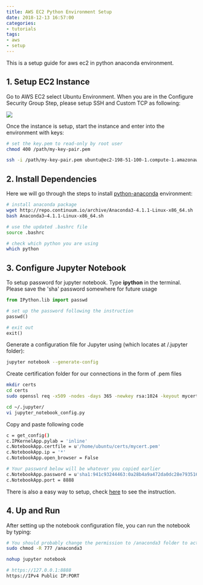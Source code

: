 ```yaml
---
title: AWS EC2 Python Environment Setup
date: 2018-12-13 16:57:00
categories:
- tutorials
tags:
- aws
- setup
---
```


This is a setup guide for aws ec2 in python anaconda environment.

## 1. Setup EC2 Instance

Go to AWS EC2 select Ubuntu Environment. When you are in the Configure Security Group Step, please setup SSH and Custom TCP as following:

<img class="centered" src="https://i.imgur.com/2tGCM5s.png" />

Once the instance is setup, start the instance and enter into the environment with keys:
```sh
# set the key.pem to read-only by root user
chmod 400 /path/my-key-pair.pem 

ssh -i /path/my-key-pair.pem ubuntu@ec2-198-51-100-1.compute-1.amazonaws.com 
```

## 2. Install Dependencies

Here we will go through the steps to install [python-anaconda](https://repo.continuum.io/archive/) environment:
```sh
# install anaconda package
wget http://repo.continuum.io/archive/Anaconda3-4.1.1-Linux-x86_64.sh
bash Anaconda3–4.1.1-Linux-x86_64.sh

# use the updated .bashrc file
source .bashrc

# check which python you are using
which python
```

## 3. Configure Jupyter Notebook

To setup password for jupyter notebook. Type **ipython** in the terminal. Please save the 'sha' password somewhere for future usage

```python
from IPython.lib import passwd

# set up the password following the instruction
passwd()

# exit out
exit()
```

Generate a configuration file for Jupyter using (which locates at /.jupyter folder):
```sh
jupyter notebook --generate-config
```

Create certification folder for our connections in the form of .pem files
```sh
mkdir certs
cd certs
sudo openssl req -x509 -nodes -days 365 -newkey rsa:1024 -keyout mycert.pem -out mycert.pem

cd ~/.jupyter/
vi jupyter_notebook_config.py
```

Copy and paste following code
```sh
c = get_config()
c.IPKernelApp.pylab = 'inline'
c.NotebookApp.certfile = u'/home/ubuntu/certs/mycert.pem'
c.NotebookApp.ip = '*'
c.NotebookApp.open_browser = False

# Your password below will be whatever you copied earlier
c.NotebookApp.password = u'sha1:941c93244463:0a28b4a9a472da0dc28e79351660964ab81605ae'
c.NotebookApp.port = 8888
```

There is also a easy way to setup, check [here](https://medium.com/@margaretmz/setting-up-aws-ec2-for-running-jupyter-notebook-on-gpu-c281231fad3f) to see the instruction.

## 4. Up and Run

After setting up the notebook configuration file, you can run the notebook by typing:
```sh
# You should probably change the permission to /anaconda3 folder to actually run the notebook without permission error
sudo chmod -R 777 /anaconda3

nohup jupyter notebook

# https://127.0.0.1:8888
https://IPv4 Public IP:PORT
```